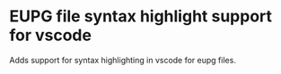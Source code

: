 # EUPG file syntax highlight support for vscode

Adds support for syntax highlighting in vscode for eupg files.
